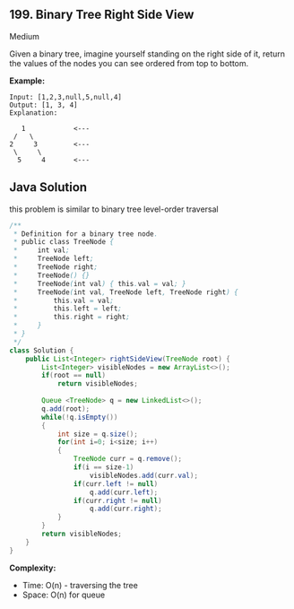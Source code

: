 ## 199. Binary Tree Right Side View
Medium

Given a binary tree, imagine yourself standing on the right side of it, return the values of the nodes you can see ordered from top to bottom.

**Example:**
```
Input: [1,2,3,null,5,null,4]
Output: [1, 3, 4]
Explanation:

   1            <---
 /   \
2     3         <---
 \     \
  5     4       <---
```

## Java Solution
this problem is similar to binary tree level-order traversal
```java
/**
 * Definition for a binary tree node.
 * public class TreeNode {
 *     int val;
 *     TreeNode left;
 *     TreeNode right;
 *     TreeNode() {}
 *     TreeNode(int val) { this.val = val; }
 *     TreeNode(int val, TreeNode left, TreeNode right) {
 *         this.val = val;
 *         this.left = left;
 *         this.right = right;
 *     }
 * }
 */
class Solution {
    public List<Integer> rightSideView(TreeNode root) {
        List<Integer> visibleNodes = new ArrayList<>();
        if(root == null)
            return visibleNodes;
        
        Queue <TreeNode> q = new LinkedList<>();
        q.add(root);
        while(!q.isEmpty()) 
        {
            int size = q.size();
            for(int i=0; i<size; i++)
            {
                TreeNode curr = q.remove();
                if(i == size-1)
                    visibleNodes.add(curr.val);
                if(curr.left != null)
                    q.add(curr.left);
                if(curr.right != null)
                    q.add(curr.right);
            }
        }
        return visibleNodes;
    }
}
```

**Complexity:**
* Time: O(n) - traversing the tree
* Space: O(n) for queue